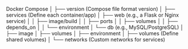Docker Compose
│
├── version            (Compose file format version)
│
├── services           (Define each container/app)
│   ├── web            (e.g., a Flask or Nginx service)
│   │   ├── image/build
│   │   ├── ports
│   │   ├── volumes
│   │   ├── depends_on
│   │   └── environment
│   └── db             (e.g., MySQL/PostgreSQL)
│       ├── image
│       ├── volumes
│       ├── environment
│
├── volumes            (Define shared volumes)
│
└── networks           (Custom networks for services)
